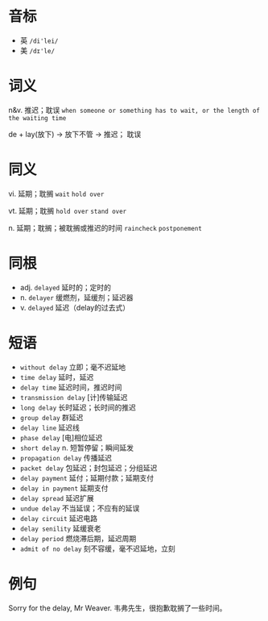 # 音标

- 英 `/di'lei/`
- 美 `/dɪ'le/`

# 词义

n&v. 推迟；耽误
`when someone or something has to wait, or the length of the waiting time`



de + lay(放下) → 放下不管 → 推迟； 耽误

# 同义

vi. 延期；耽搁
`wait` `hold over`

vt. 延期；耽搁
`hold over` `stand over`

n. 延期；耽搁；被耽搁或推迟的时间
`raincheck` `postponement`

# 同根

- adj. `delayed` 延时的；定时的
- n. `delayer` 缓燃剂，延缓剂；延迟器
- v. `delayed` 延迟（delay的过去式）

# 短语

- `without delay` 立即；毫不迟延地
- `time delay` 延时，延迟
- `delay time` 延迟时间，推迟时间
- `transmission delay` [计]传输延迟
- `long delay` 长时延迟；长时间的推迟
- `group delay` 群延迟
- `delay line` 延迟线
- `phase delay` [电]相位延迟
- `short delay` n. 短暂停留；瞬间延发
- `propagation delay` 传播延迟
- `packet delay` 包延迟；封包延迟；分组延迟
- `delay payment` 延付；延期付款；延期支付
- `delay in payment` 延期支付
- `delay spread` 延迟扩展
- `undue delay` 不当延误；不应有的延误
- `delay circuit` 延迟电路
- `delay senility` 延缓衰老
- `delay period` 燃烧滞后期，延迟周期
- `admit of no delay` 刻不容缓，毫不迟延地，立刻

# 例句

Sorry for the delay, Mr Weaver.
韦弗先生，很抱歉耽搁了一些时间。


